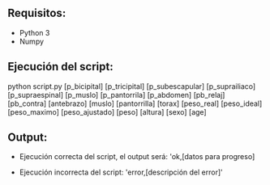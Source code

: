 ## Requisitos:

-   Python 3
-   Numpy

## Ejecución del script:

python script.py [p_bicipital] [p_tricipital] [p_subescapular] [p_suprailiaco] [p_supraespinal] [p_muslo] [p_pantorrila] [p_abdomen] [pb_relaj] [pb_contra] [antebrazo] [muslo] [pantorrilla]
[torax] [peso_real] [peso_ideal] [peso_maximo] [peso_ajustado] [peso] [altura] [sexo] [age]


## Output:

-   Ejecución correcta del script, el output será:
    'ok,[datos para progreso]

-   Ejecución incorrecta del script:
    'error,[descripción del error]'
